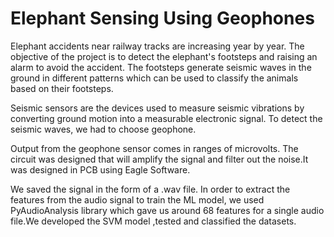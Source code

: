 # Elephant Sensing Using Geophones


Elephant accidents near railway tracks are increasing year by year. The objective of the project is to detect the elephant's footsteps and raising an alarm
to avoid the accident. The footsteps generate seismic waves in the ground in different patterns which can be used to classify the animals based on their
footsteps.

Seismic sensors are the devices used to measure seismic vibrations by converting ground motion into a measurable electronic signal. To detect the seismic
waves, we had to choose geophone.

Output from the geophone sensor comes in ranges of microvolts. The circuit was designed that will amplify the signal and filter out the noise.It was designed 
in PCB using Eagle Software.

We saved the signal in the form of a .wav file. In order to extract the features from the audio signal to train the ML model, we used PyAudioAnalysis
library which gave us around 68 features for a single audio file.We developed the SVM model ,tested and classified the datasets.

